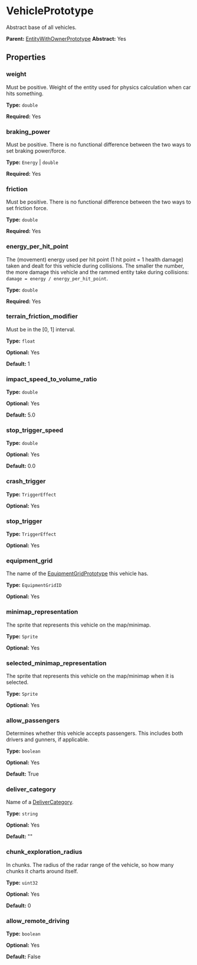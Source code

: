 # VehiclePrototype

Abstract base of all vehicles.

**Parent:** [EntityWithOwnerPrototype](EntityWithOwnerPrototype.md)
**Abstract:** Yes

## Properties

### weight

Must be positive. Weight of the entity used for physics calculation when car hits something.

**Type:** `double`

**Required:** Yes

### braking_power

Must be positive. There is no functional difference between the two ways to set braking power/force.

**Type:** `Energy` | `double`

**Required:** Yes

### friction

Must be positive. There is no functional difference between the two ways to set friction force.

**Type:** `double`

**Required:** Yes

### energy_per_hit_point

The (movement) energy used per hit point (1 hit point = 1 health damage) taken and dealt for this vehicle during collisions. The smaller the number, the more damage this vehicle and the rammed entity take during collisions: `damage = energy / energy_per_hit_point`.

**Type:** `double`

**Required:** Yes

### terrain_friction_modifier

Must be in the [0, 1] interval.

**Type:** `float`

**Optional:** Yes

**Default:** 1

### impact_speed_to_volume_ratio

**Type:** `double`

**Optional:** Yes

**Default:** 5.0

### stop_trigger_speed

**Type:** `double`

**Optional:** Yes

**Default:** 0.0

### crash_trigger

**Type:** `TriggerEffect`

**Optional:** Yes

### stop_trigger

**Type:** `TriggerEffect`

**Optional:** Yes

### equipment_grid

The name of the [EquipmentGridPrototype](prototype:EquipmentGridPrototype) this vehicle has.

**Type:** `EquipmentGridID`

**Optional:** Yes

### minimap_representation

The sprite that represents this vehicle on the map/minimap.

**Type:** `Sprite`

**Optional:** Yes

### selected_minimap_representation

The sprite that represents this vehicle on the map/minimap when it is selected.

**Type:** `Sprite`

**Optional:** Yes

### allow_passengers

Determines whether this vehicle accepts passengers. This includes both drivers and gunners, if applicable.

**Type:** `boolean`

**Optional:** Yes

**Default:** True

### deliver_category

Name of a [DeliverCategory](prototype:DeliverCategory).

**Type:** `string`

**Optional:** Yes

**Default:** ""

### chunk_exploration_radius

In chunks. The radius of the radar range of the vehicle, so how many chunks it charts around itself.

**Type:** `uint32`

**Optional:** Yes

**Default:** 0

### allow_remote_driving

**Type:** `boolean`

**Optional:** Yes

**Default:** False

